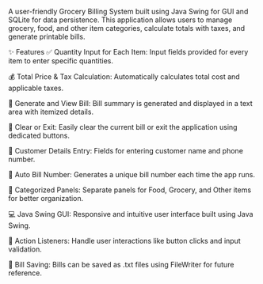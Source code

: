 A user-friendly Grocery Billing System built using Java Swing for GUI and SQLite for data persistence. This application allows users to manage grocery, food, and other item categories, calculate totals with taxes, and generate printable bills.

✨ Features
✅ Quantity Input for Each Item: Input fields provided for every item to enter specific quantities.

💰 Total Price & Tax Calculation: Automatically calculates total cost and applicable taxes.

🧾 Generate and View Bill: Bill summary is generated and displayed in a text area with itemized details.

🧹 Clear or Exit: Easily clear the current bill or exit the application using dedicated buttons.

🧍 Customer Details Entry: Fields for entering customer name and phone number.

🔢 Auto Bill Number: Generates a unique bill number each time the app runs.

🧺 Categorized Panels: Separate panels for Food, Grocery, and Other items for better organization.

💻 Java Swing GUI: Responsive and intuitive user interface built using Java Swing.

🎯 Action Listeners: Handle user interactions like button clicks and input validation.

📄 Bill Saving: Bills can be saved as .txt files using FileWriter for future reference.

